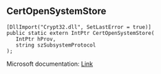 ## CertOpenSystemStore

```
[DllImport("Crypt32.dll", SetLastError = true)]
public static extern IntPtr CertOpenSystemStore(
   IntPtr hProv,
   string szSubsystemProtocol
);
```

Microsoft documentation: [Link](https://learn.microsoft.com/en-us/windows/win32/api/wincrypt/nf-wincrypt-certopensystemstorea)

